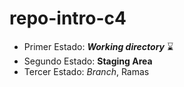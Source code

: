 # repo-intro-c4

- Primer Estado: ***Working directory*** :hourglass:
- Segundo Estado: **Staging Area**
- Tercer Estado: *Branch*, Ramas
